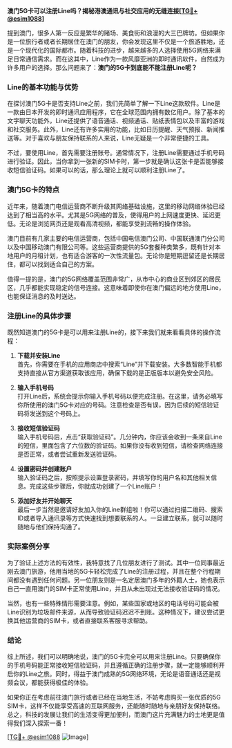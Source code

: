 **澳门5G卡可以注册Line吗？揭秘港澳通讯与社交应用的无缝连接[[TG💪+ @esim1088](https://t.me/s/esim1088)]**

提到澳门，很多人第一反应是繁华的赌场、美食街和浪漫的大三巴牌坊。但如果你是一位旅行者或者长期居住在澳门的朋友，你会发现这里不仅是一个旅游胜地，还是一个现代化的国际都市。随着科技的进步，越来越多的人选择使用5G网络来满足日常通信需求。而在这其中，Line作为一款风靡亚洲的即时通讯软件，自然成为许多用户的选择。那么问题来了：**澳门的5G卡到底能不能注册Line呢？**

### Line的基本功能与优势

在探讨澳门5G卡是否支持Line之前，我们先简单了解一下Line这款软件。Line是一款由日本开发的即时通讯应用程序，它在全球范围内拥有数亿用户。除了基本的文字聊天功能外，Line还提供了语音通话、视频通话、贴纸表情包以及丰富的游戏和社交服务。此外，Line还有许多实用的功能，比如日历提醒、天气预报、新闻推送等。对于喜欢与朋友保持联系的人来说，Line无疑是一个非常便捷的工具。

不过，要使用Line，首先需要注册账号。通常情况下，注册Line需要通过手机号码进行验证。因此，当你拿到一张新的SIM卡时，第一步就是确认这张卡是否能够接收短信验证码。如果可以的话，那么理论上就可以顺利注册Line了。

### 澳门5G卡的特点

近年来，随着澳门电信运营商不断升级其网络基础设施，这里的移动网络体验已经达到了相当高的水平。尤其是5G网络的普及，使得用户的上网速度更快、延迟更低。无论是浏览网页还是观看高清视频，都能享受到流畅的操作体验。

澳门目前有几家主要的电信运营商，包括中国电信澳门公司、中国联通澳门分公司以及中国移动澳门有限公司等。这些运营商提供的5G套餐种类繁多，既有针对本地用户的月租计划，也有适合游客的一次性流量包。无论你是短期逗留还是长期居住，都可以找到适合自己的方案。

值得一提的是，澳门的5G网络覆盖范围非常广，从市中心的商业区到郊区的居民区，几乎都能实现稳定的信号连接。这意味着即使你在澳门偏远的地方使用Line，也能保证消息的及时送达。

### 注册Line的具体步骤

既然知道澳门的5G卡是可以用来注册Line的，接下来我们就来看看具体的操作流程：

1. **下载并安装Line**  
   首先，你需要在手机的应用商店中搜索“Line”并下载安装。大多数智能手机都支持直接从官方渠道获取该应用，确保下载的是正版版本以避免安全风险。

2. **输入手机号码**  
   打开Line后，系统会提示你输入手机号码以便完成注册。在这里，请务必填写你所使用的澳门5G卡对应的号码。注意检查是否有误，因为后续的短信验证码将发送到这个号码上。

3. **接收短信验证码**  
   输入手机号码后，点击“获取验证码”。几分钟内，你应该会收到一条来自Line的短信，里面包含了六位数的验证码。如果你没有收到短信，请检查网络连接是否正常，或者尝试重新发送验证码。

4. **设置密码并创建账户**  
   输入验证码之后，按照提示设置登录密码，并填写你的用户名和其他相关信息。完成这些步骤后，你就成功创建了一个Line账户！

5. **添加好友并开始聊天**  
   最后一步当然是邀请好友加入你的Line群组啦！你可以通过扫描二维码、搜索ID或者导入通讯录等方式快速找到想要联系的人。一旦建立联系，就可以随时随地与他们保持沟通了。

### 实际案例分享

为了验证上述方法的有效性，我特意找了几位朋友进行了测试。其中一位同事最近刚去澳门旅游，他用当地的5G卡轻松完成了Line的注册过程，并且在整个行程期间都没有遇到任何问题。另一位朋友则是一名定居澳门多年的外籍人士，她也表示自己一直用澳门的SIM卡正常使用Line，并且从未出现过无法接收验证码的情况。

当然，也有一些特殊情形需要注意。例如，某些国家或地区的电话号码可能会被Line识别为垃圾邮件来源，从而导致验证码迟迟不到账。这种情况下，建议尝试更换其他运营商的SIM卡，或者直接联系客服寻求帮助。

### 结论

综上所述，我们可以明确地说，澳门的5G卡完全可以用来注册Line。只要确保你的手机号码能正常接收短信验证码，并且遵循正确的注册步骤，就一定能够顺利开启你的Line之旅。同时，得益于澳门成熟的5G网络环境，无论是语音通话还是视频会议，都能获得极佳的体验。

如果你正在考虑前往澳门旅行或者已经在当地生活，不妨考虑购买一张优质的5G SIM卡，这样不仅能享受高速的互联网服务，还能随时随地与亲朋好友保持联络。总之，科技的发展让我们的生活变得更加便利，而澳门这片充满魅力的土地更是值得我们深入探索一番！

[[TG💪+ @esim1088](https://t.me/s/esim1088) ![Image](https://i.postimg.cc/4NQfJmqS/Snipaste-2025-05-13-00-14-12.png)]